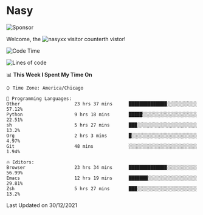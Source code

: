 # Nasy

<!--
<p align="center">
<img height="200" src="https://github-readme-stats.vercel.app/api?username=nasyxx&count_private=true&show_icons=true&theme=dracula&include_all_commits=true"/>
<img height="200" src="https://github-readme-stats.vercel.app/api/top-langs/?username=nasyxx&theme=dracula&hide=html,jupyter+notebook&count_private=true&show_icons=true"/>
</p>

  
----------------
-->

![Sponsor](https://img.shields.io/static/v1.svg?label=Sponsor&message=%E2%9D%A4&logo=GitHub&style=flat&color=pink)
 
Welcome, the ![nasyxx visitor counter](https://count.getloli.com/get/@nasyxx?theme=rule34)th vistor!
 
<!--START_SECTION:waka-->
![Code Time](http://img.shields.io/badge/Code%20Time-1%2C647%20hrs%2037%20mins-blue)

![Lines of code](https://img.shields.io/badge/From%20Hello%20World%20I%27ve%20Written-5%20Million%20lines%20of%20code-blue)

📊 **This Week I Spent My Time On** 

```text
⌚︎ Time Zone: America/Chicago

💬 Programming Languages: 
Other                    23 hrs 37 mins      ██████████████░░░░░░░░░░░   57.12% 
Python                   9 hrs 18 mins       █████░░░░░░░░░░░░░░░░░░░░   22.51% 
sh                       5 hrs 27 mins       ███░░░░░░░░░░░░░░░░░░░░░░   13.2% 
Org                      2 hrs 3 mins        █░░░░░░░░░░░░░░░░░░░░░░░░   4.97% 
Git                      48 mins             ░░░░░░░░░░░░░░░░░░░░░░░░░   1.94%

🔥 Editors: 
Browser                  23 hrs 34 mins      ██████████████░░░░░░░░░░░   56.99% 
Emacs                    12 hrs 19 mins      ███████░░░░░░░░░░░░░░░░░░   29.81% 
Zsh                      5 hrs 27 mins       ███░░░░░░░░░░░░░░░░░░░░░░   13.2%

```


 Last Updated on 30/12/2021
<!--END_SECTION:waka-->

<!-- ![visitors](https://visitor-badge.laobi.icu/badge?page_id=nasyxx.nasyxx) -->

